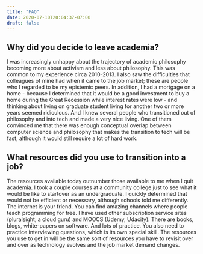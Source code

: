 ```yaml
---
title: "FAQ"
date: 2020-07-10T20:04:37-07:00
draft: false
---
```


## Why did you decide to leave academia? 

I was increasingly unhappy about the trajectory of academic philosophy becoming more about activism and less about philosophy. This was common to my experience circa 2010-2013. I also saw the difficulties that colleagues of mine had when it came to the job market; these are people who I regarded to be my epistemic peers. In addition, I had a mortgage on a home - because I determined that it would be a good investment to buy a home during the Great Recession while interest rates were low - and thinking about living on graduate student living for another two or more years seemed ridiculous. And I knew several people who transitioned out of philosophy and into tech and made a very nice living. One of them convinced me that there was enough conceptual overlap between computer science and philosophy that makes the transition to tech will be fast, although it would still require a lot of hard work.

## What resources did you use to transition into a job?

The resources available today outnumber those available to me when I quit academia. I took a couple courses at a community college just to see what it would be like to startover as an undergraduate. I quickly determined that would not be efficient or necessary, although schools told me differently. The internet is your friend. You can find amazing channels where people teach programming for free. I have used other subscription service sites (pluralsight, a cloud guru) and MOOCS (Udemy, Udacity). There are books, blogs, white-papers on software. And lots of practice. You also need to practice interviewing questions, which is its own special skill. The resources you use to get in will be the same sort of resources you have to revisit over and over as technology evolves and the job market demand changes. 